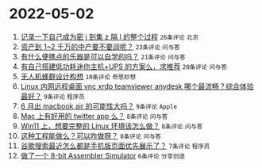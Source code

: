# 2022-05-02

1. [记录一下自己成为密 j 到集 z 隔 l 的整个过程](https://www.v2ex.com/t/850478) `26条评论` `北京`
1. [资产到 1~2 千万的中产要不要润呢？](https://www.v2ex.com/t/850477) `23条评论` `问与答`
1. [有什么便携点的乐器是可以自学的吗？](https://www.v2ex.com/t/850472) `21条评论` `问与答`
1. [有自己搭建低功耗迷你主机+UPS 的方案么，求推荐](https://www.v2ex.com/t/850467) `20条评论` `问与答`
1. [无人机蜂群设计构想](https://www.v2ex.com/t/850468) `10条评论` `奇思妙想`
1. [Linux 内网远程桌面 vnc xrdp teamviewer anydesk 哪个最流畅？综合体验最好？](https://www.v2ex.com/t/850475) `9条评论` `程序员`
1. [6 月出 macbook air 的可能性大吗？](https://www.v2ex.com/t/850460) `9条评论` `Apple`
1. [Mac 上有好用的 twitter app 么？](https://www.v2ex.com/t/850470) `8条评论` `问与答`
1. [Win11 上，想要完整的 Linux 环境该怎么做？](https://www.v2ex.com/t/850464) `8条评论` `问与答`
1. [这种工程能做么？可以咋做呀？](https://www.v2ex.com/t/850462) `8条评论` `问与答`
1. [谷歌搜索最近怎么都是手机版页面优先展示了？](https://www.v2ex.com/t/850476) `7条评论` `程序员`
1. [做了一个 8-bit Assembler Simulator](https://www.v2ex.com/t/850469) `6条评论` `分享创造`

